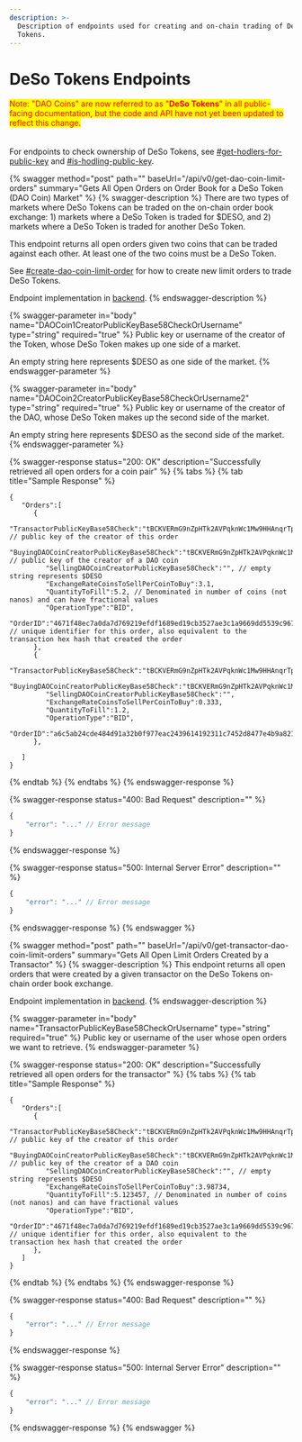 ```yaml
---
description: >-
  Description of endpoints used for creating and on-chain trading of DeSo
  Tokens.
---
```


# DeSo Tokens Endpoints

<mark style="color:red;">Note: "DAO Coins" are now referred to as "</mark><mark style="color:red;">**DeSo Tokens**</mark><mark style="color:red;">" in all public-facing documentation, but the code and API have not yet been updated to reflect this change.</mark>\
\
\
For endpoints to check ownership of DeSo Tokens, see [#get-hodlers-for-public-key](social-endpoints.md#get-hodlers-for-public-key "mention") and [#is-hodling-public-key](social-endpoints.md#is-hodling-public-key "mention").

{% swagger method="post" path="" baseUrl="/api/v0/get-dao-coin-limit-orders" summary="Gets All Open Orders on Order Book for a DeSo Token (DAO Coin) Market" %}
{% swagger-description %}
There are two types of markets where DeSo Tokens can be traded on the on-chain order book exchange: 1) markets where a DeSo Token is traded for $DESO, and 2) markets where a DeSo Token is traded for another DeSo Token.

This endpoint returns all open orders given two coins that can be traded against each other. At least one of the two coins must be a DeSo Token.

See [#create-dao-coin-limit-order](../construct-transactions/dao-transactions-api.md#create-dao-coin-limit-order "mention") for how to create new limit orders to trade DeSo Tokens.

Endpoint implementation in [backend](https://github.com/deso-protocol/backend/blob/0af8093227b219de31487ac129e799fee61e39ef/routes/dao\_coin\_exchange.go#L37).
{% endswagger-description %}

{% swagger-parameter in="body" name="DAOCoin1CreatorPublicKeyBase58CheckOrUsername" type="string" required="true" %}
Public key or username of the creator of the Token, whose DeSo Token makes up one side of a market.



An empty string here represents $DESO as one side of the market.
{% endswagger-parameter %}

{% swagger-parameter in="body" name="DAOCoin2CreatorPublicKeyBase58CheckOrUsername2" type="string" required="true" %}
Public key or username of the creator of the DAO, whose DeSo Token makes up the second side of the market.



An empty string here represents $DESO as the second side of the market.
{% endswagger-parameter %}

{% swagger-response status="200: OK" description="Successfully retrieved all open orders for a coin pair" %}
{% tabs %}
{% tab title="Sample Response" %}
```json5
{
   "Orders":[
      {
         "TransactorPublicKeyBase58Check":"tBCKVERmG9nZpHTk2AVPqknWc1Mw9HHAnqrTpW1RnXpXMQ4PsQgnmV", // public key of the creator of this order
         "BuyingDAOCoinCreatorPublicKeyBase58Check":"tBCKVERmG9nZpHTk2AVPqknWc1Mw9HHAnqrTpW1RnXpXMQ4PsQgnmV", // public key of the creator of a DAO coin
         "SellingDAOCoinCreatorPublicKeyBase58Check":"", // empty string represents $DESO
         "ExchangeRateCoinsToSellPerCoinToBuy":3.1,
         "QuantityToFill":5.2, // Denominated in number of coins (not nanos) and can have fractional values
         "OperationType":"BID",
         "OrderID":"4671f48ec7a0da7d769219efdf1689ed19cb3527ae3c1a9669dd5539c9674426" // unique identifier for this order, also equivalent to the transaction hex hash that created the order
      },
      {
         "TransactorPublicKeyBase58Check":"tBCKVERmG9nZpHTk2AVPqknWc1Mw9HHAnqrTpW1RnXpXMQ4PsQgnmV",
         "BuyingDAOCoinCreatorPublicKeyBase58Check":"tBCKVERmG9nZpHTk2AVPqknWc1Mw9HHAnqrTpW1RnXpXMQ4PsQgnmV",
         "SellingDAOCoinCreatorPublicKeyBase58Check":"",
         "ExchangeRateCoinsToSellPerCoinToBuy":0.333,
         "QuantityToFill":1.2,
         "OperationType":"BID",
         "OrderID":"a6c5ab24cde484d91a32b0f977eac2439614192311c7452d8477e4b9a821fc1c"
      },
      
   ]
}

```
{% endtab %}
{% endtabs %}
{% endswagger-response %}

{% swagger-response status="400: Bad Request" description="" %}
```javascript
{
    "error": "..." // Error message
}
```
{% endswagger-response %}

{% swagger-response status="500: Internal Server Error" description="" %}
```javascript
{
    "error": "..." // Error message
}
```
{% endswagger-response %}
{% endswagger %}

{% swagger method="post" path="" baseUrl="/api/v0/get-transactor-dao-coin-limit-orders" summary="Gets All Open Limit Orders Created by a Transactor" %}
{% swagger-description %}
This endpoint returns all open orders that were created by a given transactor on the DeSo Tokens on-chain order book exchange.

Endpoint implementation in [backend](https://github.com/deso-protocol/backend/blob/0af8093227b219de31487ac129e799fee61e39ef/routes/dao\_coin\_exchange.go#L136).
{% endswagger-description %}

{% swagger-parameter in="body" name="TransactorPublicKeyBase58CheckOrUsername" type="string" required="true" %}
Public key or username of the user whose open orders we want to retrieve.
{% endswagger-parameter %}

{% swagger-response status="200: OK" description="Successfully retrieved all open orders for the transactor" %}
{% tabs %}
{% tab title="Sample Response" %}
```json5
{
   "Orders":[
      {
         "TransactorPublicKeyBase58Check":"tBCKVERmG9nZpHTk2AVPqknWc1Mw9HHAnqrTpW1RnXpXMQ4PsQgnmV", // public key of the creator of this order
         "BuyingDAOCoinCreatorPublicKeyBase58Check":"tBCKVERmG9nZpHTk2AVPqknWc1Mw9HHAnqrTpW1RnXpXMQ4PsQgnmV", // public key of the creator of a DAO coin
         "SellingDAOCoinCreatorPublicKeyBase58Check":"", // empty string represents $DESO
         "ExchangeRateCoinsToSellPerCoinToBuy":3.98734,
         "QuantityToFill":5.123457, // Denominated in number of coins (not nanos) and can have fractional values
         "OperationType":"BID",
         "OrderID":"4671f48ec7a0da7d769219efdf1689ed19cb3527ae3c1a9669dd5539c9674426" // unique identifier for this order, also equivalent to the transaction hex hash that created the order
      },
   ]
}

```
{% endtab %}
{% endtabs %}
{% endswagger-response %}

{% swagger-response status="400: Bad Request" description="" %}
```javascript
{
    "error": "..." // Error message
}
```
{% endswagger-response %}

{% swagger-response status="500: Internal Server Error" description="" %}
```javascript
{
    "error": "..." // Error message
}
```
{% endswagger-response %}
{% endswagger %}
